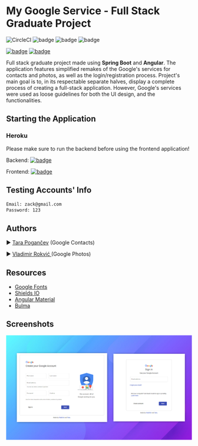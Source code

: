 # My Google Service - Full Stack Graduate Project
![CircleCI](https://img.shields.io/circleci/build/github/tara-pogancev/my-google-service) 
![badge](https://img.shields.io/badge/Angular-v12-blue)
![badge](https://img.shields.io/badge/Spring%20Boot-v2.5.9-blue)
![badge](https://img.shields.io/badge/jdk-v11-blue)

[![badge](https://img.shields.io/badge/Heroku-backend-9676B9)](https://my-google-service-api.herokuapp.com/)
[![badge](https://img.shields.io/badge/Heroku-frontend-9676B9)](https://my-contacts-photos-service.herokuapp.com/)

Full stack graduate project made using **Spring Boot** and **Angular**. The application features simplified remakes of the Google's services for contacts and photos, as well as the login/registration process. Project's main goal is to, in its respectable separate halves, display a complete process of creating a full-stack application. However, Google's services were used as loose guidelines for both the UI design, and the functionalities.

## Starting the Application

### Heroku

Please make sure to run the backend before using the frontend application!

Backend: [![badge](https://img.shields.io/badge/Heroku-backend-9676B9)](https://my-google-service-api.herokuapp.com/)

Frontend: [![badge](https://img.shields.io/badge/Heroku-frontend-9676B9)](https://my-contacts-photos-service.herokuapp.com/)

## Testing Accounts' Info

```
Email: zack@gmail.com
Password: 123
```

## Authors

► [Tara Pogančev](https://github.com/tara-pogancev/) (Google Contacts)

► [Vladimir Rokvić ](https://github.com/vladimirr9/)  (Google Photos)

## Resources

- [Google Fonts](https://fonts.google.com/)
- [Shields IO](https://shields.io/)
- [Angular Material](https://material.angular.io/)
- [Bulma](https://bulma.io/)

## Screenshots

![myGoogleService](Screenshots/img1.jpg)



